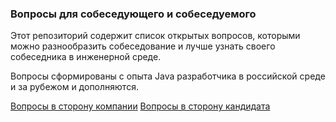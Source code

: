 ### Вопросы для собеседующего и собеседуемого

Этот репозиторий содержит список открытых вопросов, которыми можно разнообразить собеседование и лучше узнать своего собеседника в инженерной среде.

Вопросы сформированы с опыта Java разработчика в российской среде и за рубежом и дополняются.

[Вопросы в сторону компании](to-company)
[Вопросы в сторону кандидата](to-software-engineer)